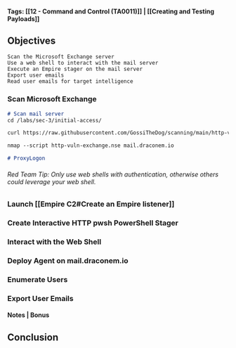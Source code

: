 #### Tags: [[12 - Command and Control (TA0011)]] | [[Creating and Testing Payloads]]
## Objectives

    Scan the Microsoft Exchange server
    Use a web shell to interact with the mail server
    Execute an Empire stager on the mail server
    Export user emails
    Read user emails for target intelligence
### Scan Microsoft Exchange
```markdown
# Scan mail server
cd /labs/sec-3/initial-access/

curl https://raw.githubusercontent.com/GossiTheDog/scanning/main/http-vuln-exchange.nse -o http-vuln-exchange.nse

nmap --script http-vuln-exchange.nse mail.draconem.io

# ProxyLogon

```
###### Red Team Tip: Only use web shells with authentication, otherwise others could leverage your web shell.

### Launch [[Empire C2#Create an Empire listener]]


### Create Interactive HTTP pwsh PowerShell Stager


### Interact with the Web Shell


### Deploy Agent on mail.draconem.io


### Enumerate Users


### Export User Emails


#### Notes | Bonus



## Conclusion